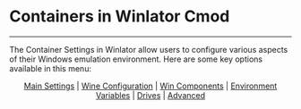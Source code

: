 # Containers in Winlator Cmod

---  

The Container Settings in Winlator allow users to configure various aspects of their Windows emulation environment. Here are some key options available in this menu:  


<p align="center">
  <a href="/docs/containers_cmod/main_settings.md">Main Settings</a> |  
  <a href="/docs/containers_cmod/wine_config.md">Wine Configuration</a> |  
  <a href="/docs/containers_cmod/win_comp.md">Win Components</a> |  
  <a href="/docs/containers_cmod/env_vars.md">Environment Variables</a> |  
  <a href="/docs/containers_cmod/drives.md">Drives</a> |  
  <a href="/docs/containers_cmod/advanced.md">Advanced</a>  
</p>
